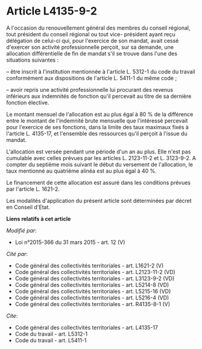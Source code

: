# Article L4135-9-2

A l'occasion du renouvellement général des membres du conseil régional, tout président du conseil régional ou tout vice-
président ayant reçu délégation de celui-ci qui, pour l'exercice de son mandat, avait cessé d'exercer son activité
professionnelle perçoit, sur sa demande, une allocation différentielle de fin de mandat s'il se trouve dans l'une des
situations suivantes :

– être inscrit à l'institution mentionnée à l'article L. 5312-1 du code du travail conformément aux dispositions de l'article
L. 5411-1 du même code ;

– avoir repris une activité professionnelle lui procurant des revenus inférieurs aux indemnités de fonction qu'il percevait
au titre de sa dernière fonction élective.

Le montant mensuel de l'allocation est au plus égal à 80 % de la différence entre le montant de l'indemnité brute mensuelle
que l'intéressé percevait pour l'exercice de ses fonctions, dans la limite des taux maximaux fixés à l'article L. 4135-17, et
l'ensemble des ressources qu'il perçoit à l'issue du mandat.

L'allocation est versée pendant une période d'un an au plus. Elle n'est pas cumulable avec celles prévues par les articles L.
2123-11-2 et L. 3123-9-2. A compter du septième mois suivant le début du versement de l'allocation, le taux mentionné au
quatrième alinéa est au plus égal à 40 %.

Le financement de cette allocation est assuré dans les conditions prévues par l'article L. 1621-2.

Les modalités d'application du présent article sont déterminées par décret en Conseil d'Etat.

**Liens relatifs à cet article**

_Modifié par_:

  - Loi n°2015-366 du 31 mars 2015 - art. 12 (V)

_Cité par_:

  - Code général des collectivités territoriales - art. L1621-2 (V)
  - Code général des collectivités territoriales - art. L2123-11-2 (VD)
  - Code général des collectivités territoriales - art. L3123-9-2 (VD)
  - Code général des collectivités territoriales - art. L5214-8 (VD)
  - Code général des collectivités territoriales - art. L5215-16 (VD)
  - Code général des collectivités territoriales - art. L5216-4 (VD)
  - Code général des collectivités territoriales - art. R4135-8-1 (V)

_Cite_:

  - Code général des collectivités territoriales - art. L4135-17
  - Code du travail - art. L5312-1
  - Code du travail - art. L5411-1
